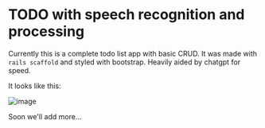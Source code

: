 # TODO with speech recognition and processing

Currently this is a complete todo list app with basic CRUD. It was made with `rails scaffold` and styled with bootstrap.  Heavily aided by chatgpt for speed. 

It looks like this: 

![image](https://github.com/stevenking86/todo_list_app/assets/15672883/2a76101d-c503-42e6-a802-b08598bc77f7)

Soon we'll add more...
